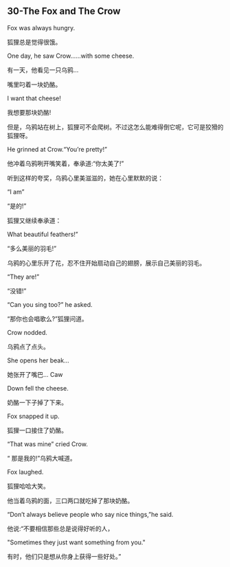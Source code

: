## 30-The Fox and The Crow

Fox was always hungry.

狐狸总是觉得很饿。




One day, he saw Crow...…with some cheese.

有一天，他看见一只乌鸦…

嘴里叼着一块奶酪。




I want that cheese!

我想要那块奶酪!

但是，乌鸦站在树上，狐狸可不会爬树。不过这怎么能难得倒它呢，它可是狡猾的狐狸呀。




He grinned at Crow.“You’re pretty!”

他冲着乌鸦咧开嘴笑着，奉承道:“你太美了!”

听到这样的夸奖，乌鸦心里美滋滋的，她在心里默默的说：

“I am”

 “是的!”




狐狸又继续奉承道：

What beautiful feathers!”

 “多么美丽的羽毛!”



乌鸦的心里乐开了花，忍不住开始扇动自己的翅膀，展示自己美丽的羽毛。

“They are!”

 “没错!”






“Can you sing too?” he asked.

“那你也会唱歌么?”狐狸问道。




Crow nodded.

乌鸦点了点头。




She opens her beak…

她张开了嘴巴… Caw



Down fell the cheese.

奶酪一下子掉了下来。




Fox snapped it up.

狐狸一口接住了奶酪。




“That was mine” cried Crow.

“ 那是我的!”乌鸦大喊道。

Fox laughed.

狐狸哈哈大笑。




他当着乌鸦的面，三口两口就吃掉了那块奶酪。

“Don’t always believe people who say nice things,”he said.

 他说:“不要相信那些总是说得好听的人，

 "Sometimes they just want something from you."

有时，他们只是想从你身上获得一些好处。”